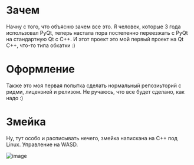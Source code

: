 # Зачем
Начну с того, что объясню зачем все это. Я человек, которые 3 года использовал PyQt, теперь настала пора постепенно переезжать с PyQt на стандартную Qt с С++. И этот проект это мой первый проект на Qt С++, что-то типа обкатки :)

# Оформление
Также это моя первая попытка сделать нормальный репозиьторий с ридми, лицензией и релизом. Не ручаюсь, что все будет сделано, как надо :)

# Змейка
Ну, тут особо и расписывать нечего, змейка напискана на С++ под Linux. Управление на WASD.

![image](https://github.com/AndreiDuvakin/firstQtCpp/assets/95039238/f8cda678-240f-4078-9edd-2c9ff968d0bf)

